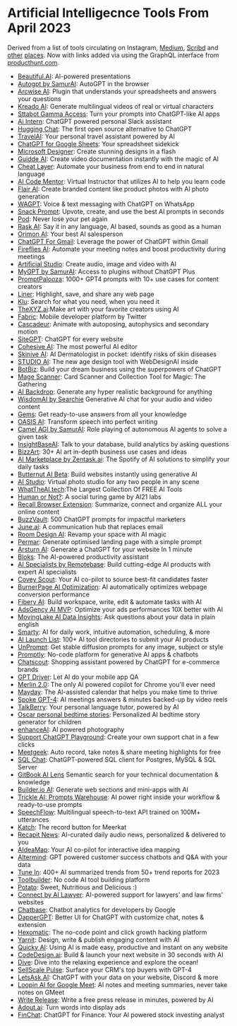 # Artificial Intelligecnce Tools From April 2023

Derived from a list of tools circulating on Instagram, [Medium](https://medium.com/mlearning-ai/aprils-100-hottest-ai-tools-you-don-t-want-to-miss-top-ai-tools-check-of-april-s-roundup-a8285248bbe3), [Scribd](https://www.scribd.com/document/641944783/100-Best-AI-Tools-from-April-1682783099-2023-04-29-15-45-10) and [other](https://crowd.inc/blog/100-best-ai-tools) [places](https://www.easy-tutorials.com/discover-the-top-101-new-ai-websites-you-need-to-know/).  Now with links added via using the GraphQL interface from [producthunt.com](https://www.producthunt.com/).

* [Beautiful.AI](https://www.beautiful.ai/): AI-powered presentations
* [Autogpt by SamurAI](https://autogpt.thesamur.ai): AutoGPT in the browser
* [Arcwise AI](https://arcwise.app/): Plugin that understands your spreadsheets and answers your questions
* [Kreado AI](https://www.futuretools.io/tools/kreadoai): Generate multilingual videos of real or virtual characters
* [Sttabot Gamma Access](https://sttabot.io): Turn your prompts into ChatGPT-like AI apps
* [Ai Intern](https://aiintern.io): ChatGPT powered personal Slack assistant
* [Hugging Chat](https://huggingface.co/chat/): The first open source alternative to ChatGPT
* [TravelAI](https://www.travelplan-ai.com):  Your personal travel assistant powered by AI
* [ChatGPT for Google Sheets](https://www.gox.ai/tmr/chatgpt-reporting-tool): Your spreadsheet sidekick
* [Microsoft Designer](https://designer.microsoft.com): Create stunning designs in a flash
* [Guidde AI](https://www.guidde.com/): Create video documentation instantly with the magic of AI
* [Cheat Layer](https://cheatlayer.com): Automate your business from end to end in natural language
* [AI Code Mentor](https://code-mentor.ai/): Virtual Instructor that utilizes AI to help you learn code
* [Flair AI](https://flair.ai/): Create branded content like product photos with Al photo generation
* [WAGPT](https://wagpt.io): Voice & text messaging with ChatGPT on WhatsApp
* [Snack Prompt](https://www.snackprompt.com/): Upvote, create, and use the best AI prompts in seconds
* [Pod](https://www.podtrackers.com): Never lose your pet again
* [Rask AI](https://www.rask.ai/): Say it in any language, AI based, sounds as good as a human
* [Orimon AI](https://app.orimon.ai/signup): Your best AI salesperson
* [ChatGPT For Gmail](https://www.chatgptforgmail.com/): Leverage the power of ChatGPT within Gmail
* [Fireflies Al](https://fireflies.ai/): Automate your meeting notes and boost productivity during meetings
* [Artificial Studio](https://www.artificialstudio.ai/tools): Create audio, image and video with AI
* [MyGPT by SamurAI](https://chatgptplugins.thesamur.ai): Access to plugins without ChatGPT Plus
* [PromptPalooza](https://shushantlakhyani.gumroad.com/l/creatorgpt): 1000+ GPT4 prompts with 10+ use cases for content creators
* [Liner](https://getliner.com/): Highlight, save, and share any web page
* [Klu](https://klu.so/): Search for what you need, when you need it
* [TheXYZ.ai](https://www.thexyz.ai/):Make art with your favorite creators using AI
* [Fabric](https://developer.twitter.com/en): Mobile developer platform by Twitter
* [Cascadeur](https://cascadeur.com/): Animate with autoposing, autophysics and secondary motion
* [SiteGPT](https://sitegpt.ai/): ChatGPT for every website
* [Cohesive AI](https://cohesive.so/): The most powerful AI editor
* [Skinive AI](https://skinive.com): AI Dermatologist in pocket: identify risks of skin diseases
* [STUDIO AI](https://studio.design): The new age design tool with WebDesignAI inside
* [BotBiz](https://shushantlakhyani.gumroad.com/l/chatgpt-biz-usecases): Build your dream business using the superpowers of ChatGPT
* [Mage Scanner](http://survey-smiles.com): Card Scanner and Collection Tool for Magic: The Gathering
* [AI Backdrop](https://www.zmo.ai/background-ai): Generate any hyper realistic background for anything
* [WisdomAI by Searchie](https://wisdomai.com/) Generative AI chat for your audio and video content
* [Gems](https://www.gems.so/): Get ready-to-use answers from all your knowledge
* [OASIS AI](https://theoasis.com): Transform speech into perfect writing
* [Camel AGI by SamurAI](https://camelagi.thesamur.ai): Role playing of autonomous AI agents to solve a given task
* [InsightBaseAI](https://insightbase.ai): Talk to your database, build analytics by asking questions
* [BizzArt](https://shushantlakhyani.gumroad.com/l/bizzart): 30+ AI art in-depth business use cases and ideas
* [AI Marketplace by Zentask.ai](https://zentask.ai/): The Spotify of AI solutions to simplify your daily tasks
* [Butternut AI Beta](https://butternut.ai/): Build websites instantly using generative AI
* [AI Studio](https://imgcreator.zmo.ai): Virtual photo studio for any two people in any scene
* [WhatTheAI.tech](https://whattheai.tech/):The Largest Collection Of FREE AI Tools
* [Human or Not?](https://www.humanornot.ai/): A social turing game by AI21 labs
* [Recall Browser Extension](https://www.recall.wiki/extension): Summarize, connect and organize ALL your online content
* [BuzzVault](https://shushantlakhyani.gumroad.com/l/buzzvault): 500 ChatGPT prompts for impactful marketers
* [June.ai](https://june.ai): A communication hub that replaces email
* [Room Design AI](https://zmo.ai/interior-ai): Revamp your space with AI magic
* [Permar](https://www.permar.xyz/product-hunters): Generate optimised landing page with a simple prompt
* [Arsturn AI](https://tryarsturn.com): Generate a ChatGPT for your website In 1 minute
* [Bloks](https://www.bloks.app/): The AI-powered productivity assistant
* [AI Specialists by Remotebase](https://remotebase.com/hire/ai-specialists): Build cutting-edge AI products with expert AI specialists
* [Covey Scout](https://getcovey.com/product/covey-scout-ai): Your AI co-pilot to source best-fit candidates faster
* [BurnerPage AI Optimization](https://burnerpage.com): AI automatically optimizes webpage conversion performance
* [Fibery AI](https://fibery.io/ai): Build workspace, write, edit & automate tasks with AI
* [AdsGency AI MVP](https://AdsGency.ai): Optimize your ads performances 10X better with AI
* [MovingLake AI Data Insights](https://movinglake.com): Ask questions about your data in plain english
* [Smarty](https://www.smarty.ai/): AI for daily work, intuitive automation, scheduling, & more
* [AI Launch List](https://ailaunchlist.com): 100+ AI tool directories to submit your AI products
* [UnPrompt](https://unprompt.ai): Get stable diffusion prompts for any image, subject or style
* [Promptly](https://trypromptly.com/): No-code platform for generative AI apps & chatbots
* [Chatscout](https://www.zevi.ai/chat-assistant): Shopping assistant powered by ChatGPT for e-commerce brands
* [GPT Driver](https://www.mobileboost.io/gpt-driver): Let AI do your mobile app QA
* [Merlin 2.0](https://merlin.foyer.work): The only AI powered copilot for Chrome you'll ever need
* [Mayday](https://mayday.am/): The Al-assisted calendar that helps you make time to thrive
* [Spoke GPT-4](https://spoke.app): AI meetings answers & minutes backed-up by video reels
* [TalkBerry](https://www.talkberry.ai/): Your personal language tutor, powered by AI
* [Oscar personal bedtime stories](https://oscarstories.com): Personalized AI bedtime story generator for children
* [enhanceAI](https://apps.apple.com/us/app/id1524570112): AI powered photography
* [Support ChatGPT Playground](https://www.kodif.io/support-chatgpt-playground/): Create your own support chat in a few clicks
* [Meetgeek](https://meetgeek.ai): Auto record, take notes & share meeting highlights for free
* [SQL Chat](https://www.sqlchat.ai/): ChatGPT-powered SQL client for Postgres, MySQL & SQL Server
* [GitBook AI Lens](https://www.gitbook.com/solutions/ai) Semantic search for your technical documentation & knowledge
* [Builder.io AI](https://www.builder.io/blog/ai): Generate web sections and mini-apps with AI
* [Trickle AI: Prompts Warehouse](https://www.trickle.so/prompts-db): AI power right inside your workflow & ready-to-use prompts
* [SpeechFlow](https://speechflow.io/): Multilingual speech-to-text API trained on 100M+ utterances
* [Katch](http://katchkats.com): The record button for Meerkat
* [Recapit News](https://recapit.xyz): AI-curated daily audio news, personalized & delivered to you
* [AIdeaMap](https://www.superusapp.com:443/aideamap): Your AI co-pilot for interactive idea mapping
* [Altermind](https://www.altermind.xyz/): GPT powered customer success chatbots and Q&A with your data
* [Tune In](https://trends.tuio.ro): 400+ AI summarized trends from 50+ trend reports for 2023
* [Toolbuilder](https://toolbuilder.ai): No code AI tool building platform
* [Potato](https://dribbble.com/shots/2042501-Potato/attachments/363345): Sweet, Nutritious and Delicious :)
* [Connect by AI Lawyer](https://ailawyer.pro/support-chat-for-lawyers): AI-powered support for lawyers' and law firms' websites
* [Chatbase](https://cloud.google.com/dialogflow/docs): Chatbot analytics for developers by Google
* [DapperGPT](https://dappergpt.com): Better UI for ChatGPT with customize chat, notes & extension
* [Hexomatic](https://hexomatic.com): The no-code point and click growth hacking platform
* [Yarnit](https://www.yarnit.app/): Design, write & publish engaging content with AI
* [Quicky AI](https://quickyai.com): Using AI is made easy, productive and instant on any website
* [CodeDesign.ai](https://www.codedesign.ai): Build & launch your next website in 30 seconds with AI
* [Dive](https://www.amazon.com/Pandemonium-Games-Dive/dp/B078ZZVFB5/ref=sr_1_1): Dive into the relaxing experience and explore the ocean!
* [SellScale Pulse](https://pulse.sellscale.com/): Surface your CRM's top buyers with GPT-4
* [LetsAsk.AI](https://letsask.ai): ChatGPT with your data on your website, Discord & more
* [Loopin AI for Google Meet](https://www.loopinhq.com/chrome-extension): AI notes and meeting summaries, never take notes on GMeet
* [Write Release](https://www.writerelease.com/): Write a free press release in minutes, powered by AI
* [Adout.ai](https://www.adout.ai/): Turn words into display ads
* [FinChat](https://finchat.io/): ChatGPT for Finance. Your Al powered stock investing analyst